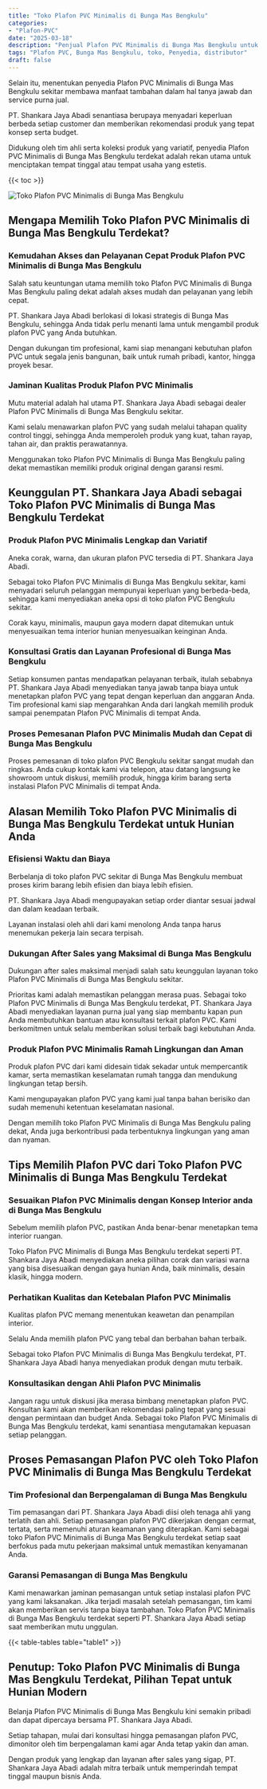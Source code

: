 ```yaml
---
title: "Toko Plafon PVC Minimalis di Bunga Mas Bengkulu"
categories: 
- "Plafon-PVC"
date: "2025-03-18"
description: "Penjual Plafon PVC Minimalis di Bunga Mas Bengkulu untuk rumah, office, dan toko. Produk terbaik, variasi motif, pilihan warna elegan, dengan servis penempatan dikerjakan oleh tenaga ahli profesional serta garansi resmi!|Layanan penjualan Plafon PVC Minimalis di Bunga Mas Bengkulu bagi kebutuhan hunian, office, atau ritel, beserta produk terbaik dan pemasangan oleh tim berpengalaman dan kepastian resmi.|Solusi Plafon PVC Minimalis di Bunga Mas Bengkulu yang terpercaya untuk tempat tinggal, kantor, serta toko, bersama material berkualitas dan instalasi dikerjakan oleh tim berpengalaman serta garansi resmi.|Penjualan Plafon PVC Minimalis di Bunga Mas Bengkulu bagi hunian, kantor, dan gerai, beserta material berkualitas dan penempatan dikerjakan oleh tim berpengalaman, lengkap dengan garansi resmi.}"
tags: "Plafon PVC, Bunga Mas Bengkulu, toko, Penyedia, distributor"
draft: false
---
```


Selain itu, menentukan penyedia Plafon PVC Minimalis di Bunga Mas Bengkulu sekitar membawa manfaat tambahan dalam hal tanya jawab dan service purna jual.

PT. Shankara Jaya Abadi senantiasa berupaya menyadari keperluan berbeda setiap customer dan memberikan rekomendasi produk yang tepat konsep serta budget.

Didukung oleh tim ahli serta koleksi produk yang variatif, penyedia Plafon PVC Minimalis di Bunga Mas Bengkulu terdekat adalah rekan utama untuk menciptakan tempat tinggal atau tempat usaha yang estetis.

{{< toc >}}

![Toko Plafon PVC Minimalis di Bunga Mas Bengkulu](/images/Plafon-PVC/Toko-Plafon-PVC-Minimalis-di-Bunga-Mas-Bengkulu.png)


## Mengapa Memilih Toko Plafon PVC Minimalis di Bunga Mas Bengkulu Terdekat?

### Kemudahan Akses dan Pelayanan Cepat Produk Plafon PVC Minimalis di Bunga Mas Bengkulu

Salah satu keuntungan utama memilih toko Plafon PVC Minimalis di Bunga Mas Bengkulu paling dekat adalah akses mudah dan pelayanan yang lebih cepat.

PT. Shankara Jaya Abadi berlokasi di lokasi strategis di Bunga Mas Bengkulu, sehingga Anda tidak perlu menanti lama untuk mengambil produk plafon PVC yang Anda butuhkan.

Dengan dukungan tim profesional, kami siap menangani kebutuhan plafon PVC untuk segala jenis bangunan, baik untuk rumah pribadi, kantor, hingga proyek besar.

### Jaminan Kualitas Produk Plafon PVC Minimalis

Mutu material adalah hal utama PT. Shankara Jaya Abadi sebagai dealer Plafon PVC Minimalis di Bunga Mas Bengkulu sekitar.

Kami selalu menawarkan plafon PVC yang sudah melalui tahapan quality control tinggi, sehingga Anda memperoleh produk yang kuat, tahan rayap, tahan air, dan praktis perawatannya.

Menggunakan toko Plafon PVC Minimalis di Bunga Mas Bengkulu paling dekat memastikan memiliki produk original dengan garansi resmi.

## Keunggulan PT. Shankara Jaya Abadi sebagai Toko Plafon PVC Minimalis di Bunga Mas Bengkulu Terdekat

### Produk Plafon PVC Minimalis Lengkap dan Variatif

Aneka corak, warna, dan ukuran plafon PVC tersedia di PT. Shankara Jaya Abadi.

Sebagai toko Plafon PVC Minimalis di Bunga Mas Bengkulu sekitar, kami menyadari seluruh pelanggan mempunyai keperluan yang berbeda-beda, sehingga kami menyediakan aneka opsi di toko plafon PVC Bengkulu sekitar.

Corak kayu, minimalis, maupun gaya modern dapat ditemukan untuk menyesuaikan tema interior hunian menyesuaikan keinginan Anda.

### Konsultasi Gratis dan Layanan Profesional di Bunga Mas Bengkulu

Setiap konsumen pantas mendapatkan pelayanan terbaik, itulah sebabnya PT. Shankara Jaya Abadi menyediakan tanya jawab tanpa biaya untuk menetapkan plafon PVC yang tepat dengan keperluan dan anggaran Anda. Tim profesional kami siap mengarahkan Anda dari langkah memilih produk sampai penempatan Plafon PVC Minimalis di tempat Anda.

### Proses Pemesanan Plafon PVC Minimalis Mudah dan Cepat di Bunga Mas Bengkulu

Proses pemesanan di toko plafon PVC Bengkulu sekitar sangat mudah dan ringkas. Anda cukup kontak kami via telepon, atau datang langsung ke showroom untuk diskusi, memilih produk, hingga kirim barang serta instalasi Plafon PVC Minimalis di tempat Anda.

## Alasan Memilih Toko Plafon PVC Minimalis di Bunga Mas Bengkulu Terdekat untuk Hunian Anda

### Efisiensi Waktu dan Biaya

Berbelanja di toko plafon PVC sekitar di Bunga Mas Bengkulu membuat proses kirim barang lebih efisien dan biaya lebih efisien.

PT. Shankara Jaya Abadi mengupayakan setiap order diantar sesuai jadwal dan dalam keadaan terbaik.

Layanan instalasi oleh ahli dari kami menolong Anda tanpa harus menemukan pekerja lain secara terpisah.

### Dukungan After Sales yang Maksimal di Bunga Mas Bengkulu

Dukungan after sales maksimal menjadi salah satu keunggulan layanan toko Plafon PVC Minimalis di Bunga Mas Bengkulu sekitar.

Prioritas kami adalah memastikan pelanggan merasa puas. Sebagai toko Plafon PVC Minimalis di Bunga Mas Bengkulu terdekat, PT. Shankara Jaya Abadi menyediakan layanan purna jual yang siap membantu kapan pun Anda membutuhkan bantuan atau konsultasi terkait plafon PVC. Kami berkomitmen untuk selalu memberikan solusi terbaik bagi kebutuhan Anda.

### Produk Plafon PVC Minimalis Ramah Lingkungan dan Aman

Produk plafon PVC dari kami didesain tidak sekadar untuk mempercantik kamar, serta memastikan keselamatan rumah tangga dan mendukung lingkungan tetap bersih.

Kami mengupayakan plafon PVC yang kami jual tanpa bahan berisiko dan sudah memenuhi ketentuan keselamatan nasional.

Dengan memilih toko Plafon PVC Minimalis di Bunga Mas Bengkulu paling dekat, Anda juga berkontribusi pada terbentuknya lingkungan yang aman dan nyaman.

## Tips Memilih Plafon PVC dari Toko Plafon PVC Minimalis di Bunga Mas Bengkulu Terdekat

### Sesuaikan Plafon PVC Minimalis dengan Konsep Interior anda di Bunga Mas Bengkulu

Sebelum memilih plafon PVC, pastikan Anda benar-benar menetapkan tema interior ruangan.

Toko Plafon PVC Minimalis di Bunga Mas Bengkulu terdekat seperti PT. Shankara Jaya Abadi menyediakan aneka pilihan corak dan variasi warna yang bisa disesuaikan dengan gaya hunian Anda, baik minimalis, desain klasik, hingga modern.

### Perhatikan Kualitas dan Ketebalan Plafon PVC Minimalis

Kualitas plafon PVC memang menentukan keawetan dan penampilan interior.

Selalu Anda memilih plafon PVC yang tebal dan berbahan bahan terbaik.

Sebagai toko Plafon PVC Minimalis di Bunga Mas Bengkulu terdekat, PT. Shankara Jaya Abadi hanya menyediakan produk dengan mutu terbaik.

### Konsultasikan dengan Ahli Plafon PVC Minimalis

Jangan ragu untuk diskusi jika merasa bimbang menetapkan plafon PVC. Konsultan kami akan memberikan rekomendasi paling tepat yang sesuai dengan permintaan dan budget Anda. Sebagai toko Plafon PVC Minimalis di Bunga Mas Bengkulu terdekat, kami senantiasa mengutamakan kepuasan setiap pelanggan.

## Proses Pemasangan Plafon PVC oleh Toko Plafon PVC Minimalis di Bunga Mas Bengkulu Terdekat

### Tim Profesional dan Berpengalaman di Bunga Mas Bengkulu

Tim pemasangan dari PT. Shankara Jaya Abadi diisi oleh tenaga ahli yang terlatih dan ahli. Setiap pemasangan plafon PVC dikerjakan dengan cermat, tertata, serta memenuhi aturan keamanan yang diterapkan. Kami sebagai toko Plafon PVC Minimalis di Bunga Mas Bengkulu terdekat setiap saat berfokus pada mutu pekerjaan maksimal untuk memastikan kenyamanan Anda.

### Garansi Pemasangan di Bunga Mas Bengkulu

Kami menawarkan jaminan pemasangan untuk setiap instalasi plafon PVC yang kami laksanakan. Jika terjadi masalah setelah pemasangan, tim kami akan memberikan servis tanpa biaya tambahan. Toko Plafon PVC Minimalis di Bunga Mas Bengkulu terdekat seperti PT. Shankara Jaya Abadi setiap saat memberikan mutu unggulan.

{{< table-tables table="table1" >}}

## Penutup: Toko Plafon PVC Minimalis di Bunga Mas Bengkulu Terdekat, Pilihan Tepat untuk Hunian Modern

Belanja Plafon PVC Minimalis di Bunga Mas Bengkulu kini semakin pribadi dan dapat dipercaya bersama PT. Shankara Jaya Abadi.

Setiap tahapan, mulai dari konsultasi hingga pemasangan plafon PVC, dimonitor oleh tim berpengalaman kami agar Anda tetap yakin dan aman.

Dengan produk yang lengkap dan layanan after sales yang sigap, PT. Shankara Jaya Abadi adalah mitra terbaik untuk memperindah tempat tinggal maupun bisnis Anda.